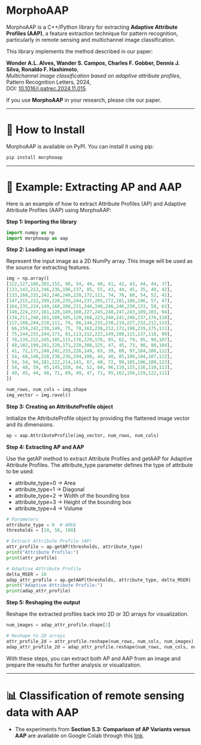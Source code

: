 # MorphoAAP

MorphoAAP is a C++/Python library for extracting **Adaptive Attribute Profiles (AAP)**, a feature extraction technique for pattern recognition, particularly in remote sensing and multichannel image classification.

This library implements the method described in our paper:  

**Wonder A.L. Alves, Wander S. Campos, Charles F. Gobber, Dennis J. Silva, Ronaldo F. Hashimoto**,  
*Multichannel image classification based on adaptive attribute profiles*, Pattern Recognition Letters, 2024,  
DOI: [10.1016/j.patrec.2024.11.015](https://doi.org/10.1016/j.patrec.2024.11.015).  

If you use **MorphoAAP** in your research, please cite our paper.

---

# 🔧 How to Install

MorphoAAP is available on PyPI. You can install it using pip:

```bash
pip install morphoaap
```

---


# 🚀 Example: Extracting AP and AAP

Here is an example of how to extract Attribute Profiles (AP) and Adaptive Attribute Profiles (AAP) using MorphoAAP:

**Step 1: Importing the library**
```python
import numpy as np
import morphoaap as aap
```

**Step 2: Loading an input image**

Represent the input image as a 2D NumPy array. This image will be used as the source for extracting features.

```python
img = np.array([
[122,127,166,201,152, 96, 54, 44, 40, 41, 42, 43, 44, 44, 37],
[133,143,213,246,236,196,137, 85, 55, 43, 44, 45, 35, 40, 42],
[133,168,231,242,246,246,228,172,111, 74, 76, 80, 54, 52, 41],
[147,215,222,199,220,235,244,237,205,172,181,186,106, 57, 47],
[164,235,224,149,168,208,231,244,248,246,246,230,133, 58, 62],
[140,224,237,161,128,149,180,227,245,248,247,243,189,103, 94],
[134,211,240,181,109,105,120,168,223,240,241,246,237,176,110],
[117,188,244,210,111, 74, 86,144,215,230,219,227,232,212,133],
[ 66,159,242,238,149, 75, 78,163,238,212,172,198,219,175,111],
[ 75,144,231,244,171, 81,113,212,222,149,108,115,137,118, 99],
[ 78,139,222,245,185,115,176,229,176, 85, 62, 79, 95, 98,107],
[ 48,102,199,241,220,171,220,208,125, 47, 45, 73, 90, 98,104],
[ 41, 72,171,240,242,233,226,149, 65, 39, 60, 97,104,106,112],
[ 54, 68,140,228,238,236,194,100, 44, 48, 85,100,104,107,122],
[ 54, 54, 94,181,222,214,141, 67, 40, 72, 99,105,106,109,123],
[ 54, 48, 59, 95,145,158, 84, 52, 60, 96,110,115,116,110,113],
[ 49, 45, 44, 48, 71, 89, 49, 47, 71, 95,162,156,119,122,111]
])

num_rows, num_cols = img.shape
img_vector = img.ravel()
```

**Step 3: Creating an AttributeProfile object**

Initialize the AttributeProfile object by providing the flattened image vector and its dimensions.

```python
ap = aap.AttributeProfile(img_vector, num_rows, num_cols)
```

**Step 4: Extracting AP and AAP**

Use the getAP method to extract Attribute Profiles and getAAP for Adaptive Attribute Profiles. The attribute_type parameter defines the type of attribute to be used:
- attribute_type=0 → Area
- attribute_type=1 → Diagonal
- attribute_type=2 → Width of the bounding box
- attribute_type=3 → Height of the bounding box
- attribute_type=4 → Volume

```python
# Parameters
attribute_type = 0  # AREA
thresholds = [10, 50, 100]

# Extract Attribute Profile (AP)
attr_profile = ap.getAP(thresholds, attribute_type)
print("Attribute Profile:")
print(attr_profile)

# Adaptive Attribute Profile
delta_MSER = 10
adap_attr_profile = ap.getAAP(thresholds, attribute_type, delta_MSER)
print("Adaptive Attribute Profile:")
print(adap_attr_profile)
```



**Step 5: Reshaping the output**

Reshape the extracted profiles back into 2D or 3D arrays for visualization.
```python
num_images = adap_attr_profile.shape[1]

# Reshape to 2D arrays
attr_profile_2d = attr_profile.reshape(num_rows, num_cols, num_images)
adap_attr_profile_2d = adap_attr_profile.reshape(num_rows, num_cols, num_images)
```
With these steps, you can extract both AP and AAP from an image and prepare the results for further analysis or visualization.


---


# 📊 Classification of remote sensing data with AAP

- The experiments from **Section 5.3: Comparison of AP Variants versus AAP** are available on Google Colab through this [link](https://colab.research.google.com/github/wonderalexandre/MorphoAAP/blob/main/example/Experiments_with_different_APs_methods.ipynb).


